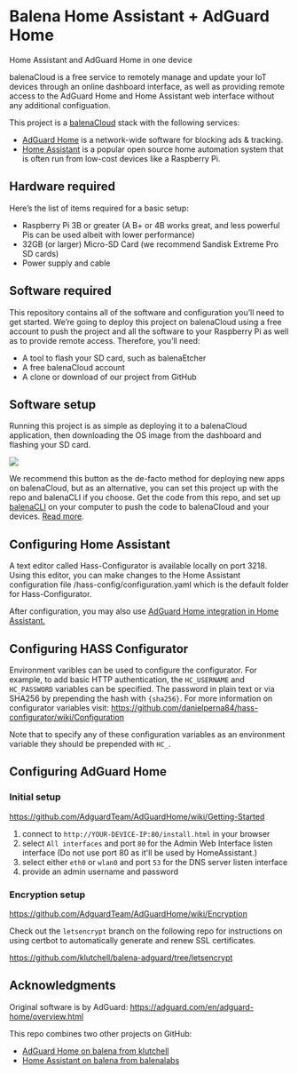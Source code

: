 # Balena Home Assistant + AdGuard Home
Home Assistant and AdGuard Home in one device

balenaCloud is a free service to remotely manage and update your IoT devices through an online dashboard interface, as well as providing remote access to the AdGuard Home and Home Assistant web interface without any additional configuation.

This project is a [balenaCloud](https://www.balena.io/cloud) stack with the following services:
- [AdGuard Home](https://adguard.com/en/adguard-home/overview.html) is a network-wide software for blocking ads & tracking.
- [Home Assistant](https://www.home-assistant.io/) is a popular open source home automation system that is often run from low-cost devices like a Raspberry Pi. 

## Hardware required
Here’s the list of items required for a basic setup:

* Raspberry Pi 3B or greater (A B+ or 4B works great, and less powerful Pis can be used albeit with lower performance)
* 32GB (or larger) Micro-SD Card (we recommend Sandisk Extreme Pro SD cards)
* Power supply and cable

## Software required
This repository contains all of the software and configuration you’ll need to get started. We’re going to deploy this project on balenaCloud using a free account to push the project and all the software to your Raspberry Pi as well as to provide remote access. Therefore, you’ll need:

* A tool to flash your SD card, such as balenaEtcher
* A free balenaCloud account
* A clone or download of our project from GitHub

## Software setup

Running this project is as simple as deploying it to a balenaCloud application, then downloading the OS image from the dashboard and flashing your SD card.

[![](https://balena.io/deploy.png)](https://dashboard.balena-cloud.com/deploy)

We recommend this button as the de-facto method for deploying new apps on balenaCloud, but as an alternative, you can set this project up with the repo and balenaCLI if you choose. Get the code from this repo, and set up [balenaCLI](https://github.com/balena-io/balena-cli) on your computer to push the code to balenaCloud and your devices. [Read more](https://www.balena.io/docs/learn/deploy/deployment/).

## Configuring Home Assistant
A text editor called Hass-Configurator is available locally on port 3218. Using this editor, you can make changes to the Home Assistant configuration file /hass-config/configuration.yaml which is the default folder for Hass-Configurator.

After configuration, you may also use [AdGuard Home integration in Home Assistant.](https://www.home-assistant.io/integrations/adguard/)

## Configuring HASS Configurator
Environment varibles can be used to configure the configurator. For example, to add basic HTTP authentication, the `HC_USERNAME` and `HC_PASSWORD` variables can be specified. The password in plain text or via SHA256 by prepending the hash with `{sha256}`. For more information on configurator variables visit: https://github.com/danielperna84/hass-configurator/wiki/Configuration

Note that to specify any of these configuration variables as an environment variable they should be prepended with `HC_`.

## Configuring AdGuard Home

### Initial setup

<https://github.com/AdguardTeam/AdGuardHome/wiki/Getting-Started>

1. connect to `http://YOUR-DEVICE-IP:80/install.html` in your browser
2. select `All interfaces` and port `80` for the Admin Web Interface listen interface (Do not use port 80 as it'll be used by HomeAssistant.)
3. select either `eth0` or `wlan0` and port `53` for the DNS server listen interface
4. provide an admin username and password

### Encryption setup

<https://github.com/AdguardTeam/AdGuardHome/wiki/Encryption>

Check out the `letsencrypt` branch on the following repo for instructions on using
certbot to automatically generate and renew SSL certificates.

<https://github.com/klutchell/balena-adguard/tree/letsencrypt>

## Acknowledgments

Original software is by AdGuard: <https://adguard.com/en/adguard-home/overview.html>

This repo combines two other projects on GitHub:
* [AdGuard Home on balena from klutchell](https://github.com/klutchell/balena-adguard)
* [Home Assistant on balena from balenalabs](https://github.com/balenalabs-incubator/balena-homeassistant)
